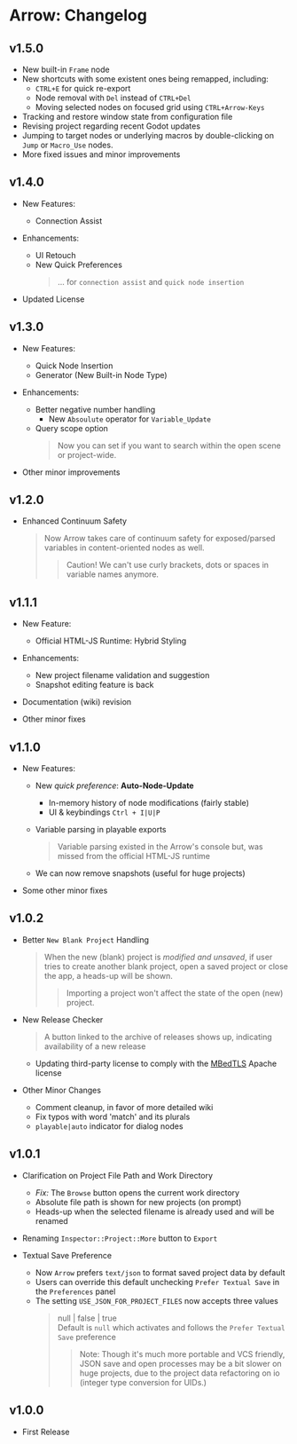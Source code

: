 # Arrow: Changelog


## v1.5.0

+ New built-in `Frame` node
+ New shortcuts with some existent ones being remapped, including:
    + `CTRL+E` for quick re-export
    + Node removal with `Del` instead of `CTRL+Del`
    + Moving selected nodes on focused grid using `CTRL+Arrow-Keys`
+ Tracking and restore window state from configuration file
+ Revising project regarding recent Godot updates
+ Jumping to target nodes or underlying macros by double-clicking on `Jump` or `Macro_Use` nodes.
+ More fixed issues and minor improvements


## v1.4.0

+ New Features:
    + Connection Assist

+ Enhancements:
    + UI Retouch
    + New Quick Preferences
        > ... for `connection assist` and `quick node insertion`

+ Updated License


## v1.3.0

+ New Features:
    + Quick Node Insertion
    + Generator (New Built-in Node Type)

+ Enhancements:
    + Better negative number handling
        + New `Absoulute` operator for `Variable_Update`
    + Query scope option
        > Now you can set if you want to search within the open scene or project-wide.

+ Other minor improvements


## v1.2.0

+ Enhanced Continuum Safety
    > Now Arrow takes care of continuum safety
    > for exposed/parsed variables in content-oriented nodes as well.
    >> Caution! We can't use curly brackets, dots or spaces in variable names anymore.


## v1.1.1

+ New Feature:
    + Official HTML-JS Runtime: Hybrid Styling

+ Enhancements:
    + New project filename validation and suggestion
    + Snapshot editing feature is back

+ Documentation (wiki) revision
+ Other minor fixes


## v1.1.0

+ New Features:

    + New *quick preference*: **Auto-Node-Update**
        + In-memory history of node modifications (fairly stable)
        + UI & keybindings `Ctrl + I|U|P`

    + Variable parsing in playable exports
        > Variable parsing existed in the Arrow's console but,
        > was missed from the official HTML-JS runtime

    + We can now remove snapshots (useful for huge projects)

+ Some other minor fixes


## v1.0.2

+ Better `New Blank Project` Handling
    > When the new (blank) project is *modified and unsaved*,
    > if user tries to create another blank project, open a saved project or close the app,
    > a heads-up will be shown.
    >> Importing a project won't affect the state of the open (new) project.

+ New Release Checker
    > A button linked to the archive of releases shows up,
    > indicating availability of a new release
    + Updating third-party license to comply with the [MBedTLS](https://tls.mbed.org/) Apache license

+ Other Minor Changes
    + Comment cleanup, in favor of more detailed wiki
    + Fix typos with word 'match' and its plurals
    + `playable|auto` indicator for dialog nodes


## v1.0.1

+ Clarification on Project File Path and Work Directory
    + *Fix:* The `Browse` button opens the current work directory
    + Absolute file path is shown for new projects (on prompt)
    + Heads-up when the selected filename is already used and will be renamed

+ Renaming `Inspector::Project::More` button to `Export`

+ Textual Save Preference
    + Now `Arrow` prefers `text/json` to format saved project data by default
    + Users can override this default unchecking `Prefer Textual Save` in the `Preferences` panel
    + The setting `USE_JSON_FOR_PROJECT_FILES` now accepts three values
        > null | false | true  
        > Default is `null` which activates and follows the `Prefer Textual Save` preference
        >> Note: Though it's much more portable and VCS friendly,
        >> JSON save and open processes may be a bit slower on huge projects,
        >> due to the project data refactoring on io (integer type conversion for UIDs.)


## v1.0.0

+ First Release

